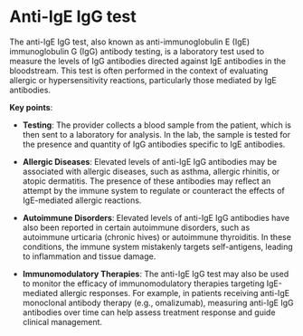 # Anti-IgE IgG test

The anti-IgE IgG test, also known as anti-immunoglobulin E (IgE) immunoglobulin G (IgG) antibody testing, is a laboratory test used to measure the levels of IgG antibodies directed against IgE antibodies in the bloodstream. This test is often performed in the context of evaluating allergic or hypersensitivity reactions, particularly those mediated by IgE antibodies.

**Key points**:

* **Testing**: The provider collects a blood sample from the patient, which is then sent to a laboratory for analysis. In the lab, the sample is tested for the presence and quantity of IgG antibodies specific to IgE antibodies.

* **Allergic Diseases**: Elevated levels of anti-IgE IgG antibodies may be associated with allergic diseases, such as asthma, allergic rhinitis, or atopic dermatitis. The presence of these antibodies may reflect an attempt by the immune system to regulate or counteract the effects of IgE-mediated allergic reactions.

* **Autoimmune Disorders**: Elevated levels of anti-IgE IgG antibodies have also been reported in certain autoimmune disorders, such as autoimmune urticaria (chronic hives) or autoimmune thyroiditis. In these conditions, the immune system mistakenly targets self-antigens, leading to inflammation and tissue damage.

* **Immunomodulatory Therapies**: The anti-IgE IgG test may also be used to monitor the efficacy of immunomodulatory therapies targeting IgE-mediated allergic responses. For example, in patients receiving anti-IgE monoclonal antibody therapy (e.g., omalizumab), measuring anti-IgE IgG antibodies over time can help assess treatment response and guide clinical management.
